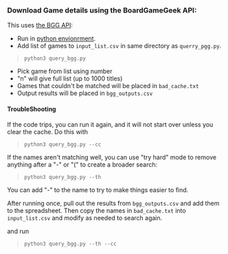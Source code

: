 ### Download Game details using the BoardGameGeek API:
This uses [the BGG API](https://boardgamegeek.com/xmlapi2):

 - Run in [python envionrment](https://docs.python.org/3/library/venv.html).
 - Add list of games to `input_list.csv` in same directory as `querry_pgg.py`.

> `python3 query_bgg.py`

 - Pick game from list using number
 - "n" will give full list (up to 1000 titles)
 - Games that couldn't be matched will be placed in `bad_cache.txt`
 - Output results will be placed in `bgg_outputs.csv`

#### TroubleShooting
If the code trips, you can run it again, and it will not start over unless you clear the cache.
Do this with 

> `python3 query_bgg.py --cc`

If the names aren't matching well, you can use "try hard" mode to remove anything after a "-" or "(" to create a broader search:

> `python3 query_bgg.py --th`

You can add "-" to the name to try to make things easier to find.

After running once, pull out the results from `bgg_outputs.csv` and add them to the spreadsheet.
Then copy the names in `bad_cache.txt` into `input_list.csv` and modify as needed to search again.

and run 
 > `python3 query_bgg.py --th --cc`
